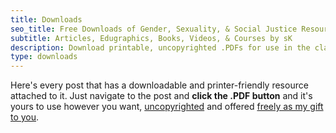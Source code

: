 ```yaml
---
title: Downloads
seo_title: Free Downloads of Gender, Sexuality, & Social Justice Resources
subtitle: Articles, Edugraphics, Books, Videos, & Courses by sK
description: Download printable, uncopyrighted .PDFs for use in the classroom, workshops, or community activism & organizing
type: downloads
---
```


Here's every post that has a downloadable and printer-friendly resource attached to it. Just navigate to the post and **click the .PDF button** and it's yours to use however you want, [uncopyrighted](/uncopyright/) and offered [freely as my gift to you](/gift-economy/).